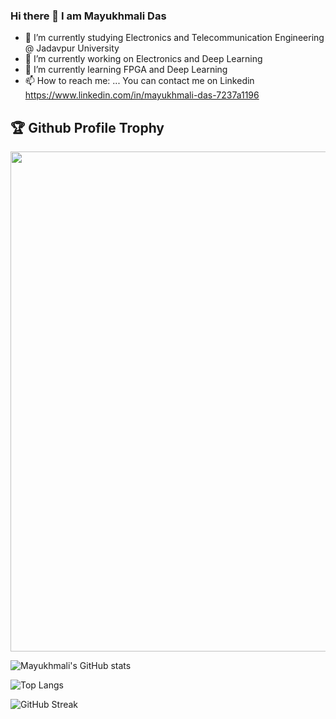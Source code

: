 ### Hi there 👋 I am Mayukhmali Das 

- 🌱 I’m currently studying Electronics and Telecommunication Engineering @ Jadavpur University
- 🔭 I’m currently working on Electronics and Deep Learning
- 🌱 I’m currently learning FPGA and Deep Learning
- 📫 How to reach me: ... You can contact me on Linkedin https://www.linkedin.com/in/mayukhmali-das-7237a1196

<h2>🏆 Github Profile Trophy</h2>
<img width=800 src="https://github-profile-trophy.vercel.app/?username=Smartmayukh&column=9&theme=gruvbox&no-frame=true"/>

![Mayukhmali's GitHub stats](https://github-readme-stats.vercel.app/api?username=Smartmayukh&show_icons=true&theme=tokyonight)


![Top Langs](https://github-readme-stats.vercel.app/api/top-langs/?username=Smartmayukh&layout=compact)

![GitHub Streak](https://github-readme-streak-stats.herokuapp.com?user=Smartmayukh&theme=neon-palenight&hide_border=true)


